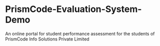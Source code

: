 # PrismCode-Evaluation-System-Demo
An online portal for student performance assessment for the students of PrismCode Info Solutions Private Limited
